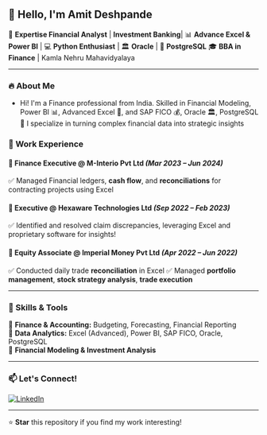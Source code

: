 ## 👋 Hello, I'm Amit Deshpande

🔹 **Expertise Financial Analyst** | **Investment Banking**| 📊 **Advance Excel & Power BI** | 💻 **Python Enthusiast** | 🏛️ **Oracle** | 🐘 **PostgreSQL**
🎓 **BBA in Finance** | Kamla Nehru Mahavidyalaya 

---

### 🔥 About Me

- Hi! I'm a Finance professional from India. Skilled in Financial Modeling, Power BI 📊, Advanced Excel 📑, and SAP FICO 💰, Oracle 🏛️, PostgreSQL 🐘 I specialize in turning complex financial data into strategic insights

### 💼 Work Experience

#### **📌 Finance Executive @ M-Interio Pvt Ltd** *(Mar 2023 – Jun 2024)*
✅ Managed Financial ledgers, **cash flow**, and **reconciliations** for contracting projects using Excel  

#### **📌 Executive @ Hexaware Technologies Ltd** *(Sep 2022 – Feb 2023)*
✅ Identified and resolved claim discrepancies, leveraging Excel and proprietary software for insights!
 

#### **📌 Equity Associate @ Imperial Money Pvt Ltd** *(Apr 2022 – Jun 2022)*
✅ Conducted daily trade **reconciliation** in Excel
✅ Managed **portfolio management**, **stock strategy analysis**, **trade execution**

---

### 🚀 Skills & Tools

🔹 **Finance & Accounting:** Budgeting, Forecasting, Financial Reporting  
🔹 **Data Analytics:** Excel (Advanced), Power BI, SAP FICO, Oracle, PostgreSQL  
🔹 **Financial Modeling & Investment Analysis**  
 

---

### 📫 Let's Connect!
[![LinkedIn](https://img.shields.io/badge/LinkedIn-%230077B5.svg?style=for-the-badge&logo=linkedin&logoColor=white)](https://www.linkedin.com/in/amitdeshpande31/) 

---

⭐ **Star** this repository if you find my work interesting!
